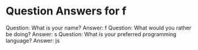 Question Answers for f
========
Question: What is your name?
Answer: f
Question: What would you rather be doing?
Answer: s
Question: What is your preferred programming language?
Answer: js
